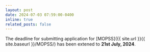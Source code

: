 ```yaml
---
layout: post
date: 2024-07-03 07:59:00-0400
inline: true
related_posts: false
---
```


The deadline for submitting application for [MOPSS]({{ site.url }}{{ site.baseurl }}/MOPSS/) has been extened to **21st July, 2024**.